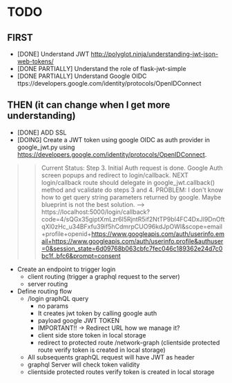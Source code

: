# TODO

## FIRST 

- [DONE] Understand JWT http://polyglot.ninja/understanding-jwt-json-web-tokens/
- [DONE PARTIALLY] Understand the role of flask-jwt-simple
- [DONE PARTIALLY] Understand Google OIDC ttps://developers.google.com/identity/protocols/OpenIDConnect

## THEN (it can change when I get more understanding)

- [DONE] ADD SSL
- [DOING] Create a JWT token using google OIDC as auth provider in google_jwt.py using https://developers.google.com/identity/protocols/OpenIDConnect.

>> Current Status: Step 3. Initial Auth request is done. Google Auth screen popups and redirect to login/callback. 
>> NEXT login/callback route should delegate in google_jwt.callback() method and vcalidate do steps 3 and 4.
>> PROBLEM: I don't know how to get query string parameters returned by google. Maybe blueprint is not the best solution. --> https://localhost:5000/login/callback?code=4/sQGx35giptXmLzr6l5RjntR5if2NtTP9bI4FC4DxJl9DnOftqXl0zHc_u34BFxfu39if5hCdmrpCUO96kdJpOWI&scope=email+profile+openid+https://www.googleapis.com/auth/userinfo.email+https://www.googleapis.com/auth/userinfo.profile&authuser=0&session_state=6d09768b063cbfc7fec046c189362e24d7c0bc1f..bfc6&prompt=consent 
  
- Create an endpoint to trigger login
  - client routing (trigger a graphql request to the server)
  - server routing
- Define routing flow
  - /login graphQL query
    - no params
    - It creates jwt token by calling google auth
    - payload google JWT TOKEN 
    - IMPORTANT!! -> Redirect URL how we manage it?
    - client side store token in local storage
    - redirect to protected route /network-graph (clientside protected route verify token is created in local storage)
  -  All subsequents graphQL request will have JWT as header
  -  graphql Server will check token validity
  -  clientside protected routes verify token is created in local storage
